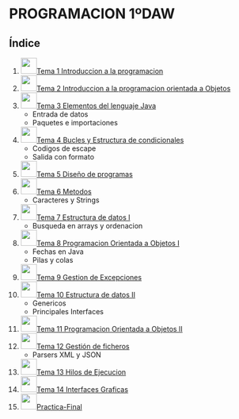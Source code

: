 # PROGRAMACION 1ºDAW
## Índice

1.  <img src="https://cdn-icons-png.flaticon.com/512/38/38167.png" width="32" height="32">[Tema 1 Introduccion a la programacion](https://github.com/Eric212/1DAW/tree/main/POO/Curso/TemasTeoria/Tema%2001)
2. <img src="https://img.icons8.com/external-outline-juicy-fish/344/external-object-coding-and-development-outline-outline-juicy-fish.png" width="32" height="32">[Tema 2 Introduccion a la programacion orientada a Objetos](https://github.com/Eric212/1DAW/tree/main/POO/Curso/TemasTeoria/Tema%2002)
3. <img src="https://cdn-icons-png.flaticon.com/512/226/226777.png" width="32" height="32">[Tema 3 Elementos del lenguaje Java](https://github.com/Eric212/1DAW/tree/main/POO/Curso/TemasTeoria/Tema%2003)
    - Entrada de datos
    - Paquetes e importaciones
4. <img src="https://cdn-icons-png.flaticon.com/512/66/66934.png" width="32" height="32">[Tema 4 Bucles y Estructura de condicionales](https://github.com/Eric212/1DAW/tree/main/POO/Curso/TemasTeoria/Tema%2004)
    - Codigos de escape
    - Salida con formato
5. <img src="https://cdn-icons-png.flaticon.com/512/2919/2919570.png" width="32" height="32">[Tema 5 Diseño de programas](https://github.com/Eric212/1DAW/tree/main/POO/Curso/TemasTeoria/Tema%2005)
6. <img src="https://img.icons8.com/external-outline-geotatah/344/external-method-socio-technical-system-outline-geotatah.png" width="32" height="32">[Tema 6 Metodos](https://github.com/Eric212/1DAW/tree/main/POO/Curso/TemasTeoria/Tema%2006)
    - Caracteres y Strings
7. <img src="https://cdn-icons-png.flaticon.com/512/2857/2857303.png" width="32" height="32">[Tema 7 Estructura de datos I](https://github.com/Eric212/1DAW/tree/main/POO/Curso/TemasTeoria/Tema%2007)
    - Busqueda en arrays y ordenacion
8. <img src="https://cdn-icons-png.flaticon.com/512/4888/4888723.png" width="32" height="32">[Tema 8 Programacion Orientada a Objetos I](https://github.com/Eric212/1DAW/tree/main/POO/Curso/TemasTeoria/Tema%2008)
    - Fechas en Java
    - Pilas y colas
9. <img src="https://cdn-icons-png.flaticon.com/512/2177/2177004.png" width="32" height="32">[Tema 9 Gestion de Excepciones](https://github.com/Eric212/1DAW/tree/main/POO/Curso/TemasTeoria/Tema%2009)
10. <img src="https://cdn-icons-png.flaticon.com/512/2857/2857303.png" width="32" height="32">[Tema 10 Estructura de datos II](https://github.com/Eric212/1DAW/tree/main/POO/Curso/TemasTeoria/Tema%2010)
    - Genericos
    - Principales Interfaces
11. <img src="https://cdn-icons-png.flaticon.com/512/4888/4888723.png" width="32" height="32">[Tema 11 Programacion Orientada a Objetos II](https://github.com/Eric212/1DAW/tree/main/POO/Curso/TemasTeoria/Tema%2011)
12. <img src="https://cdn-icons-png.flaticon.com/512/4149/4149677.png" width="32" height="32">[Tema 12 Gestión de ficheros](https://github.com/Eric212/1DAW/tree/main/POO/Curso/TemasTeoria/Tema%2012)
    - Parsers XML y JSON
13. <img src="https://cdn-icons-png.flaticon.com/512/1857/1857070.png" width="32" height="32">[Tema 13 Hilos de Ejecucion](https://github.com/Eric212/1DAW/tree/main/POO/Curso/TemasTeoria/Tema%2013)
14. <img src="https://cdn-icons-png.flaticon.com/512/2862/2862196.png" width="32" height="32">[Tema 14 Interfaces Graficas](https://github.com/Eric212/1DAW/tree/main/POO/Curso/TemasTeoria/Tema%2014)
15. <img src="https://img.icons8.com/external-flaticons-flat-flat-icons/344/external-dragon-supernatural-flaticons-flat-flat-icons.png" width="32" height="32">[Practica-Final](https://github.com/Eric212/1DAW/tree/main/POO/Curso/TemasTeoria/Tema%2015)
